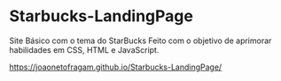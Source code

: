 # Starbucks-LandingPage

Site Básico com o tema do StarBucks Feito com o objetivo de aprimorar habilidades em CSS, HTML e JavaScript.

https://joaonetofragam.github.io/Starbucks-LandingPage/
